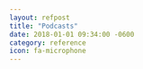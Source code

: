 ```yaml
---
layout: refpost
title: "Podcasts"
date: 2018-01-01 09:34:00 -0600
category: reference
icon: fa-microphone
---
```


